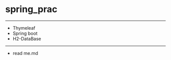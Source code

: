 # spring_prac
----------------------------------
+ Thymeleaf
+ Spring boot
+ H2-DataBase
-----------------------------------
* read me.md